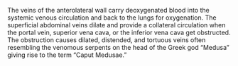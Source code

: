 The veins of the anterolateral wall carry deoxygenated blood into the systemic venous circulation and back to the lungs for oxygenation. The superficial abdominal veins dilate and provide a collateral circulation when the portal vein, superior vena cava, or the inferior vena cava get obstructed. The obstruction causes dilated, distended, and tortuous veins often resembling the venomous serpents on the head of the Greek god “Medusa” giving rise to the term “Caput Medusae.”